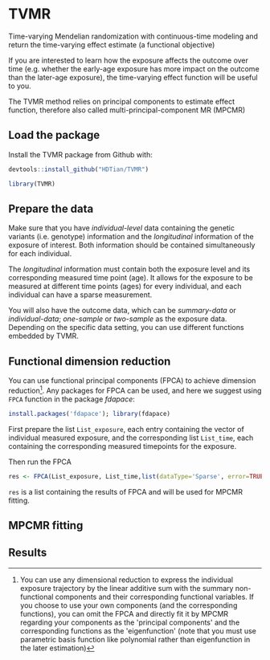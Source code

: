 # TVMR
Time-varying Mendelian randomization with continuous-time modeling and return the time-varying effect estimate (a functional objective)

If you are interested to learn how the exposure affects the outcome over time (e.g. whether the early-age exposure has more impact on the outcome than the later-age exposure), the time-varying effect function will be useful to you. 

The TVMR method relies on principal components to estimate effect function, therefore also called multi-principal-component MR (MPCMR) 

## Load the package
Install the TVMR package from Github with:
```R
devtools::install_github("HDTian/TVMR")
```
```R
library(TVMR)
```

## Prepare the data
Make sure that you have *individual-level* data containing the genetic variants (i.e. genotype) information and the *longitudinal* information of the exposure of interest. Both information should be contained simultaneously for each individual.

The *longitudinal* information must contain both the exposure level and its corresponding measured time point (age). It allows for the exposure to be measured at different time points (ages) for every individual, and each individual can have a sparse measurement.

You will also have the outcome data, which can be *summary-data* or *individual-data*; *one-sample* or *two-sample* as the exposure data. Depending on the specific data setting, you can use different functions embedded by TVMR. 


## Functional dimension reduction
You can use functional principal components (FPCA) to achieve dimension reduction[^1]. Any packages for FPCA can be used, and here we suggest using `FPCA` function in the package *fdapace*:
```R
install.packages('fdapace'); library(fdapace)
```

First prepare the list `List_exposure`, each entry containing the vector of individual measured exposure, and the corresponding list `List_time`, each containing the corresponding measured timepoints for the exposure.

Then run the FPCA
```R
res <- FPCA(List_exposure, List_time,list(dataType='Sparse', error=TRUE, verbose=TRUE))
```
`res` is a list containing the results of FPCA and will be used for MPCMR fitting.


[^1]: You can use any dimensional reduction to express the individual exposure trajectory by the linear additive sum with the summary non-functional components and their corresponding functional variables. If you choose to use your own components (and the corresponding functions), you can omit the FPCA and directly fit it by MPCMR regarding your components as the 'principal components' and the corresponding functions as the 'eigenfunction' (note that you must use parametric basis function like polynomial rather than eigenfunction in the later estimation) 

## MPCMR fitting



## Results 


